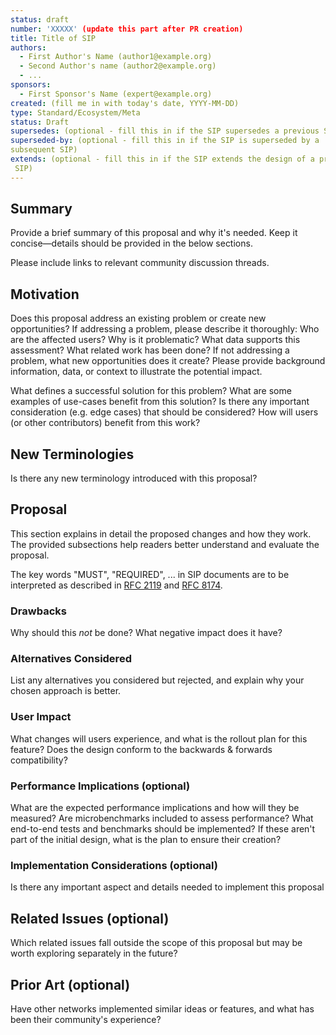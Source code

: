 ```yaml
---
status: draft
number: 'XXXXX' (update this part after PR creation)
title: Title of SIP
authors:
  - First Author's Name (author1@example.org)
  - Second Author's name (author2@example.org)
  - ...
sponsors: 
  - First Sponsor's Name (expert@example.org)
created: (fill me in with today's date, YYYY-MM-DD)
type: Standard/Ecosystem/Meta
status: Draft
supersedes: (optional - fill this in if the SIP supersedes a previous SIP)
superseded-by: (optional - fill this in if the SIP is superseded by a 
subsequent SIP)
extends: (optional - fill this in if the SIP extends the design of a previous
 SIP)
---
```


## Summary

Provide a brief summary of this proposal and why it's needed. Keep it 
concise—details should be provided in the below sections.

Please include links to relevant community discussion threads.

## Motivation

Does this proposal address an existing problem or create new opportunities?
If addressing a problem, please describe it thoroughly: Who are the affected 
users? Why is it problematic? What data supports this assessment? What related 
work has been done?
If not addressing a problem, what new opportunities does it create? Please 
provide background information, data, or context to illustrate the potential 
impact. 

What defines a successful solution for this problem? What are some examples of 
use-cases benefit from this solution? Is there any important consideration 
(e.g. edge cases) that should be considered? How will users (or other 
contributors) benefit from this work? 

## New Terminologies

Is there any new terminology introduced with this proposal? 

## Proposal

This section explains in detail the proposed changes and how they work. The 
provided subsections help readers better understand and evaluate the proposal.

The key words "MUST", "REQUIRED", ... in SIP
documents are to be interpreted as described in [RFC
2119](https://www.ietf.org/rfc/rfc2119.txt) and [RFC
8174](https://www.ietf.org/rfc/rfc8174.txt).

### Drawbacks

Why should this *not* be done? What negative impact does it have?

### Alternatives Considered

List any alternatives you considered but rejected, and explain why your chosen 
approach is better.

### User Impact

What changes will users experience, and what is the rollout plan for this 
feature? Does the design conform to the backwards & forwards compatibility?

### Performance Implications (optional)

What are the expected performance implications and how will they be measured?
Are microbenchmarks included to assess performance?
What end-to-end tests and benchmarks should be implemented? If these aren't 
part of the initial design, what is the plan to ensure their creation?

### Implementation Considerations (optional)

Is there any important aspect and details needed to implement this proposal 

## Related Issues (optional)

Which related issues fall outside the scope of this proposal but may be worth 
exploring separately in the future?

## Prior Art (optional)

Have other networks implemented similar ideas or features, and what has been 
their community's experience?
